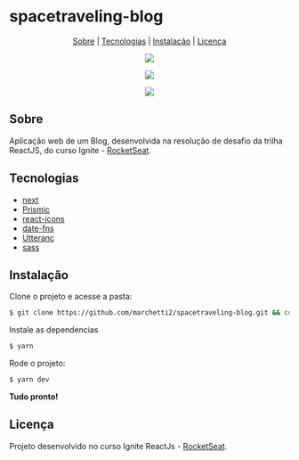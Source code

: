 # spacetraveling-blog

<p align="center">
 <a href="#about">Sobre</a> | <a href="#technologies">Tecnologias</a> | <a href="#started">Instalação</a> | <a href="#license">Licença</a>
</p>

<p align="center">
  <img src="https://i.ibb.co/PGkS7Qd/Home.png">
</p>
<p align="center">
  <img src="https://i.ibb.co/x1S1Q1s/aaa.png">
</p>
<p align="center">
  <img src="https://i.ibb.co/34QmMbQ/post2.png">
</p>

<h2 id="about">Sobre</h2>

Aplicação web de um Blog,  desenvolvida na resolução de desafio da trilha ReactJS, do curso Ignite - [RocketSeat](https://rocketseat.com.br).

<h2 id="technologies">Tecnologias</h2>

- [next](https://nextjs.org)
- [Prismic](https://prismic.io)
- [react-icons](https://react-icons.github.io/react-icons/)
- [date-fns](https://date-fns.org)
- [Utteranc](https://utteranc.es)
- [sass](https://sass-lang.com)

<h2 id="started">Instalação</h2>

Clone o projeto e acesse a pasta:

```bash
$ git clone https://github.com/marchetti2/spacetraveling-blog.git && cd spacetraveling-blog
```

Instale as dependencias

```bash
$ yarn
```

Rode o projeto:

```bash
$ yarn dev
```

<p><strong>Tudo pronto!</strong></p>

<h2 id="license">Licença</h2>

Projeto desenvolvido no curso Ignite ReactJs - [RocketSeat](https://rocketseat.com.br).
